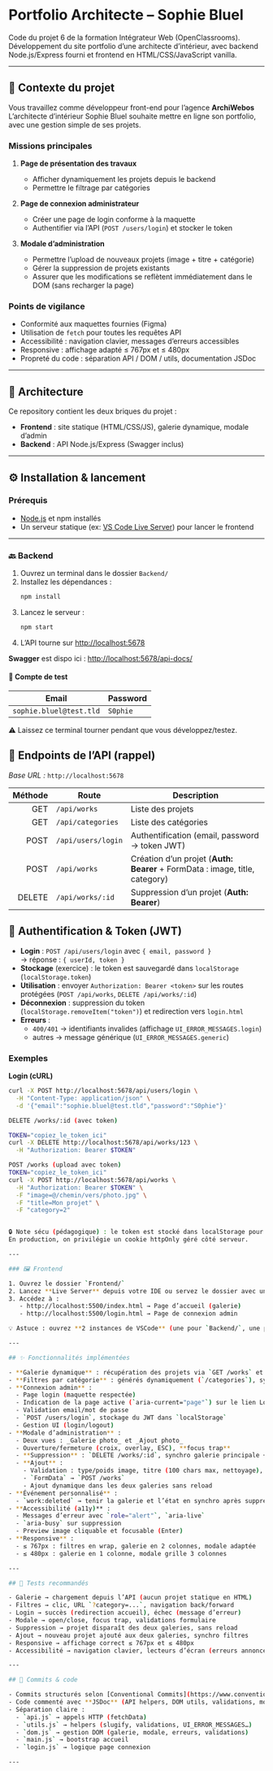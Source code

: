 # Portfolio Architecte – Sophie Bluel

Code du projet 6 de la formation Intégrateur Web (OpenClassrooms).  
Développement du site portfolio d’une architecte d’intérieur, avec backend Node.js/Express fourni et frontend en HTML/CSS/JavaScript vanilla.

---

## 🎯 Contexte du projet

Vous travaillez comme développeur front-end pour l’agence **ArchiWebos**  
L’architecte d’intérieur Sophie Bluel souhaite mettre en ligne son portfolio, avec une gestion simple de ses projets.

### Missions principales

1. **Page de présentation des travaux**

   - Afficher dynamiquement les projets depuis le backend
   - Permettre le filtrage par catégories

2. **Page de connexion administrateur**

   - Créer une page de login conforme à la maquette
   - Authentifier via l’API (`POST /users/login`) et stocker le token

3. **Modale d’administration**
   - Permettre l’upload de nouveaux projets (image + titre + catégorie)
   - Gérer la suppression de projets existants
   - Assurer que les modifications se reflètent immédiatement dans le DOM (sans recharger la page)

### Points de vigilance

- Conformité aux maquettes fournies (Figma)
- Utilisation de `fetch` pour toutes les requêtes API
- Accessibilité : navigation clavier, messages d’erreurs accessibles
- Responsive : affichage adapté ≤ 767px et ≤ 480px
- Propreté du code : séparation API / DOM / utils, documentation JSDoc

---

## 📂 Architecture

Ce repository contient les deux briques du projet :

- **Frontend** : site statique (HTML/CSS/JS), galerie dynamique, modale d’admin
- **Backend** : API Node.js/Express (Swagger inclus)

---

## ⚙️ Installation & lancement

### Prérequis

- [Node.js](https://nodejs.org/) et npm installés
- Un serveur statique (ex: [VS Code Live Server](https://marketplace.visualstudio.com/items?itemName=ritwickdey.LiveServer)) pour lancer le frontend

---

### 🔙 Backend

1. Ouvrez un terminal dans le dossier `Backend/`
2. Installez les dépendances :
   ```bash
   npm install
   ```
3. Lancez le serveur :
   ```bash
   npm start
   ```
4. L’API tourne sur [http://localhost:5678](http://localhost:5678)

**Swagger** est dispo ici : [http://localhost:5678/api-docs/](http://localhost:5678/api-docs/)

#### 🔑 Compte de test

| Email                   | Password |
| ----------------------- | -------- |
| `sophie.bluel@test.tld` | `S0phie` |

⚠️ Laissez ce terminal tourner pendant que vous développez/testez.

## 📡 Endpoints de l’API (rappel)

_Base URL :_ `http://localhost:5678`

| Méthode | Route              | Description                                                                 |
| ------: | ------------------ | --------------------------------------------------------------------------- |
|     GET | `/api/works`       | Liste des projets                                                           |
|     GET | `/api/categories`  | Liste des catégories                                                        |
|    POST | `/api/users/login` | Authentification (email, password → token JWT)                              |
|    POST | `/api/works`       | Création d’un projet (**Auth: Bearer** + FormData : image, title, category) |
|  DELETE | `/api/works/:id`   | Suppression d’un projet (**Auth: Bearer**)                                  |

## 🔐 Authentification & Token (JWT)

- **Login** : `POST /api/users/login` avec `{ email, password }`  
  → réponse : `{ userId, token }`
- **Stockage** (exercice) : le token est sauvegardé dans `localStorage` (`localStorage.token`)
- **Utilisation** : envoyer `Authorization: Bearer <token>` sur les routes protégées (`POST /api/works`, `DELETE /api/works/:id`)
- **Déconnexion** : suppression du token (`localStorage.removeItem("token")`) et redirection vers `login.html`
- **Erreurs** :
  - `400/401` → identifiants invalides (affichage `UI_ERROR_MESSAGES.login`)
  - autres → message générique (`UI_ERROR_MESSAGES.generic`)

### Exemples

**Login (cURL)**

```bash
curl -X POST http://localhost:5678/api/users/login \
  -H "Content-Type: application/json" \
  -d '{"email":"sophie.bluel@test.tld","password":"S0phie"}'

DELETE /works/:id (avec token)

TOKEN="copiez_le_token_ici"
curl -X DELETE http://localhost:5678/api/works/123 \
  -H "Authorization: Bearer $TOKEN"

POST /works (upload avec token)
TOKEN="copiez_le_token_ici"
curl -X POST http://localhost:5678/api/works \
  -H "Authorization: Bearer $TOKEN" \
  -F "image=@/chemin/vers/photo.jpg" \
  -F "title=Mon projet" \
  -F "category=2"


🔒 Note sécu (pédagogique) : le token est stocké dans localStorage pour l’exercice.
En production, on privilégie un cookie httpOnly géré côté serveur.

---

### 🖼️ Frontend

1. Ouvrez le dossier `Frontend/`
2. Lancez **Live Server** depuis votre IDE ou servez le dossier avec un serveur statique
3. Accédez à :
   - http://localhost:5500/index.html → Page d’accueil (galerie)
   - http://localhost:5500/login.html → Page de connexion admin

💡 Astuce : ouvrez **2 instances de VSCode** (une pour `Backend/`, une pour `Frontend/`) pour éviter toute confusion.

---

## ✨ Fonctionnalités implémentées

- **Galerie dynamique** : récupération des projets via `GET /works` et rendu DOM
- **Filtres par catégorie** : générés dynamiquement (`/categories`), synchro avec l’URL `?category=...`
- **Connexion admin** :
  - Page login (maquette respectée)
  - Indication de la page active (`aria-current="page"`) sur le lien Login
  - Validation email/mot de passe
  - `POST /users/login`, stockage du JWT dans `localStorage`
  - Gestion UI (login/logout)
- **Modale d’administration** :
  - Deux vues : _Galerie photo_ et _Ajout photo_
  - Ouverture/fermeture (croix, overlay, ESC), **focus trap**
  - **Suppression** : `DELETE /works/:id`, synchro galerie principale + modale
  - **Ajout** :
    - Validation : type/poids image, titre (100 chars max, nettoyage), catégorie requise
    - `FormData` → `POST /works`
    - Ajout dynamique dans les deux galeries sans reload
- **Événement personnalisé** :
  - `work:deleted` → tenir la galerie et l’état en synchro après suppression
- **Accessibilité (a11y)** :
  - Messages d’erreur avec `role="alert"`, `aria-live`
  - `aria-busy` sur suppression
  - Preview image cliquable et focusable (Enter)
- **Responsive** :
  - ≤ 767px : filtres en wrap, galerie en 2 colonnes, modale adaptée
  - ≤ 480px : galerie en 1 colonne, modale grille 3 colonnes

---

## 🧪 Tests recommandés

- Galerie → chargement depuis l’API (aucun projet statique en HTML)
- Filtres → clic, URL `?category=...`, navigation back/forward
- Login → succès (redirection accueil), échec (message d’erreur)
- Modale → open/close, focus trap, validations formulaire
- Suppression → projet disparaît des deux galeries, sans reload
- Ajout → nouveau projet ajouté aux deux galeries, synchro filtres
- Responsive → affichage correct ≤ 767px et ≤ 480px
- Accessibilité → navigation clavier, lecteurs d’écran (erreurs annoncées)

---

## 📜 Commits & code

- Commits structurés selon [Conventional Commits](https://www.conventionalcommits.org/)
- Code commenté avec **JSDoc** (API helpers, DOM utils, validations, modale…)
- Séparation claire :
  - `api.js` → appels HTTP (fetchData)
  - `utils.js` → helpers (slugify, validations, UI_ERROR_MESSAGES…)
  - `dom.js` → gestion DOM (galerie, modale, erreurs, validations)
  - `main.js` → bootstrap accueil
  - `login.js` → logique page connexion

---
```
